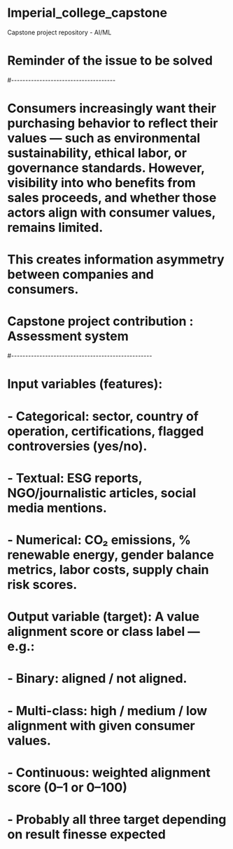 # Imperial_college_capstone
Capstone project repository - AI/ML

# Reminder of the issue to be solved
#-------------------------------------
# Consumers increasingly want their purchasing behavior to reflect their values — such as environmental sustainability, ethical labor, or governance standards. However, visibility into who benefits from sales proceeds, and whether those actors align with consumer values, remains limited.
# This creates information asymmetry between companies and consumers.

# Capstone project contribution : Assessment system
#--------------------------------------------------
#  Input variables (features):
#      - Categorical: sector, country of operation, certifications, flagged controversies (yes/no).
#      - Textual: ESG reports, NGO/journalistic articles, social media mentions.
#      - Numerical: CO₂ emissions, % renewable energy, gender balance metrics, labor costs, supply chain risk scores.
#  Output variable (target): A value alignment score or class label — e.g.:
#      - Binary: aligned / not aligned.
#      - Multi-class: high / medium / low alignment with given consumer values.
#      - Continuous: weighted alignment score (0–1 or 0–100) 
#      - Probably all three target depending on result finesse expected
